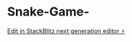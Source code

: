 # Snake-Game-

[Edit in StackBlitz next generation editor ⚡️](https://stackblitz.com/~/github.com/imadnan4/Snake-Game-)